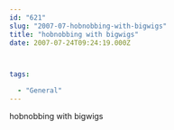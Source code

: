 ```yaml
---
id: "621"
slug: "2007-07-hobnobbing-with-bigwigs"
title: "hobnobbing with bigwigs"
date: 2007-07-24T09:24:19.000Z



tags:

  - "General"
---
```

<div class="sqs-html-content">
  <p>hobnobbing with bigwigs</p>
</div>
